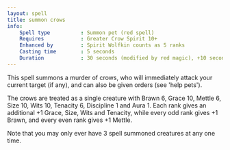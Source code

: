 ```yaml
---
layout: spell
title: summon crows
info:
    Spell type          : Summon pet (red spell)
    Requires            : Greater Crow Spirit 10+
    Enhanced by         : Spirit Wolfkin counts as 5 ranks
    Casting time        : 5 seconds
    Duration            : 30 seconds (modified by red magic), +10 seconds per rank
---
```


This spell summons a murder of crows, who will immediately attack your current
target (if any), and can also be given orders (see 'help pets').

The crows are treated as a single creature with Brawn 6, Grace 10, Mettle 6, 
Size 10, Wits 10, Tenacity 6, Discipline 1 and Aura 1.  Each rank gives an 
additional +1 Grace, Size, Wits and Tenacity, while every odd rank gives +1 
Brawn, and every even rank gives +1 Mettle.

Note that you may only ever have 3 spell summoned creatures at any one time.
